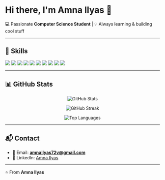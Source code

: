 # Hi there, I'm Amna Ilyas 👋  
💻 Passionate **Computer Science Student** | 💡 Always learning & building cool stuff  

---

## 🚀 Skills  

<p align="left">  
  <img src="https://img.shields.io/badge/C++-00599C?style=for-the-badge&logo=cplusplus&logoColor=white" />  
  <img src="https://img.shields.io/badge/HTML5-E34F26?style=for-the-badge&logo=html5&logoColor=white" />  
  <img src="https://img.shields.io/badge/CSS3-1572B6?style=for-the-badge&logo=css3&logoColor=white" />  
  <img src="https://img.shields.io/badge/JavaScript-F7DF1E?style=for-the-badge&logo=javascript&logoColor=black" />  
  <img src="https://img.shields.io/badge/Python-14354C?style=for-the-badge&logo=python&logoColor=yellow" />  
  <img src="https://img.shields.io/badge/Django-003A2B?style=for-the-badge&logo=django&logoColor=green" />  
  <img src="https://img.shields.io/badge/Bootstrap-7952B3?style=for-the-badge&logo=bootstrap&logoColor=white" />  
  <img src="https://img.shields.io/badge/React-20232A?style=for-the-badge&logo=react&logoColor=61DAFB" />  
  <img src="https://img.shields.io/badge/Git-F05032?style=for-the-badge&logo=git&logoColor=white" />  
  <img src="https://img.shields.io/badge/GitHub-181717?style=for-the-badge&logo=github&logoColor=white" /> 
</p>  

 

---

## 📊 GitHub Stats  

<p align="center">  
  <img src="https://github-readme-stats.vercel.app/api?username=Silly-Viper&show_icons=true&theme=radical" alt="GitHub Stats" />  
</p>  

<p align="center">
  <img src="https://streak-stats.demolab.com?user=Silly-Viper&theme=radical" alt="GitHub Streak"/>
</p> 

<p align="center">  
  <img src="https://github-readme-stats.vercel.app/api/top-langs/?username=Silly-Viper&layout=compact&theme=radical" alt="Top Languages" />  
</p>  

---

## 📬 Contact  

- 📧 Email: **amnailyas72v@gmail.com**  
- 💼 LinkedIn: [Amna Ilyas](https://www.linkedin.com/in/amna-ilyas-52b903290/)  

---

⭐️ From **Amna Ilyas**

